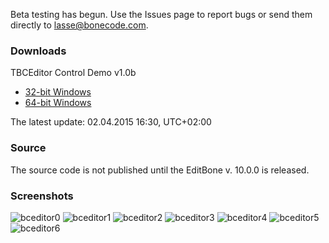Beta testing has begun. Use the Issues page to report bugs or send them directly to lasse@bonecode.com.

<h3>Downloads</h3>

TBCEditor Control Demo v1.0b 

  * <a href="http://www.bonecode.com/downloads/BCEditorComponentDemo32.zip">32-bit Windows</a>
  * <a href="http://www.bonecode.com/downloads/BCEditorComponentDemo64.zip">64-bit Windows</a>

The latest update: 02.04.2015 16:30, UTC+02:00

<h3>Source</h3>

The source code is not published until the EditBone v. 10.0.0 is released.

<h3>Screenshots</h3>

![bceditor0](https://cloud.githubusercontent.com/assets/11475177/6941562/a07d71be-d889-11e4-9690-3768db2cdcf9.png)
![bceditor1](https://cloud.githubusercontent.com/assets/11475177/6874195/1ce812a6-d4be-11e4-8214-21c87d37d6ec.png)
![bceditor2](https://cloud.githubusercontent.com/assets/11475177/6874196/1cec2df0-d4be-11e4-9a4c-f72472813318.png)
![bceditor3](https://cloud.githubusercontent.com/assets/11475177/6874197/1cef15ce-d4be-11e4-945e-72cdc5881cf5.png)
![bceditor4](https://cloud.githubusercontent.com/assets/11475177/6874198/1cf3c07e-d4be-11e4-9c3f-1926eff987c7.png)
![bceditor5](https://cloud.githubusercontent.com/assets/11475177/6874192/1ccd69b0-d4be-11e4-89f0-32b3bfe7f48a.png)
![bceditor6](https://cloud.githubusercontent.com/assets/11475177/6874193/1cddcdf0-d4be-11e4-8156-89f9719b5b25.png)



